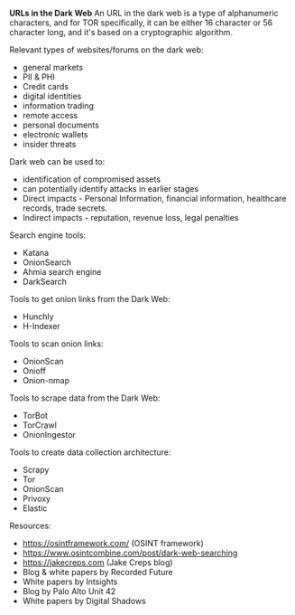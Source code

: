 **URLs in the Dark Web**
An URL in the dark web is a type of alphanumeric characters, and for TOR specifically, it can be either 16 character or 56 character long, and it's based on a cryptographic algorithm.

Relevant types of websites/forums on the dark web:
- general markets
- PII & PHI
- Credit cards
- digital identities
- information trading
- remote access
- personal documents
- electronic wallets
- insider threats

Dark web can be used to:
- identification of compromised assets
- can potentially identify attacks in earlier stages
- Direct impacts - Personal Information, financial information, healthcare records, trade secrets.
- Indirect impacts - reputation, revenue loss, legal penalties

Search engine tools:
- Katana
- OnionSearch
- Ahmia search engine
- DarkSearch

Tools to get onion links from the Dark Web:
- Hunchly
- H-Indexer

Tools to scan onion links:
- OnionScan
- Onioff
- Onion-nmap

Tools to scrape data from the Dark Web:
- TorBot
- TorCrawl
- OnionIngestor

Tools to create data collection architecture:
- Scrapy
- Tor
- OnionScan
- Privoxy
- Elastic

Resources: 
- https://osintframework.com/ (OSINT framework)
- https://www.osintcombine.com/post/dark-web-searching
- https://jakecreps.com (Jake Creps blog)
- Blog & white papers by Recorded Future
- White papers by Intsights
- Blog by Palo Alto Unit 42
- White papers by Digital Shadows